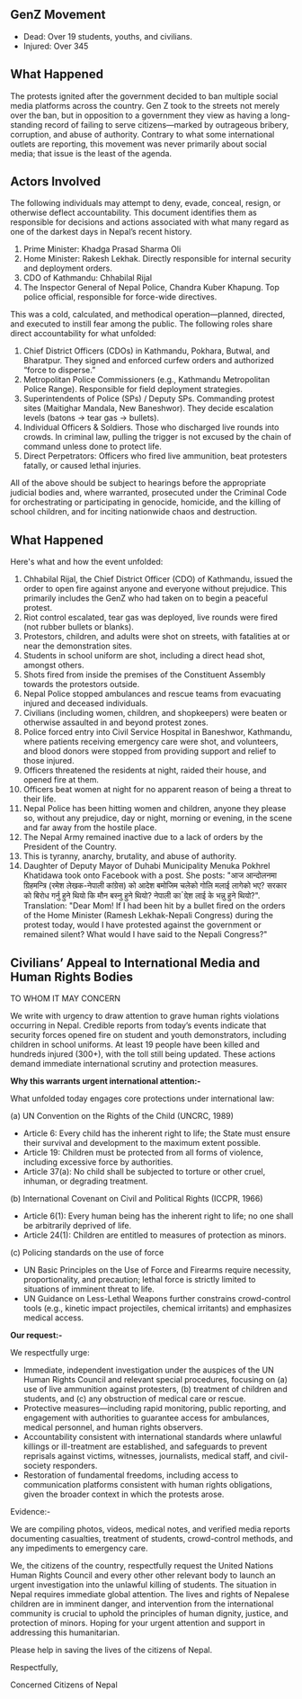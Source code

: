 ## GenZ Movement

- Dead: Over 19 students, youths, and civilians. 
- Injured: Over 345

## What Happened
The protests ignited after the government decided to ban multiple social media platforms across the country. Gen Z took to the streets not merely over the ban, but in opposition to a government they view as having a long-standing record of failing to serve citizens—marked by outrageous bribery, corruption, and abuse of authority. Contrary to what some international outlets are reporting, this movement was never primarily about social media; that issue is the least of the agenda.

## Actors Involved 
The following individuals may attempt to deny, evade, conceal, resign, or otherwise deflect accountability. This document identifies them as responsible for decisions and actions associated with what many regard as one of the darkest days in Nepal’s recent history.

1. Prime Minister: Khadga Prasad Sharma Oli
2. Home Minister: Rakesh Lekhak. Directly responsible for internal security and deployment orders.
3. CDO of Kathmandu: Chhabilal Rijal
4. The Inspector General of Nepal Police, Chandra Kuber Khapung. Top police official, responsible for force-wide directives.

This was a cold, calculated, and methodical operation—planned, directed, and executed to instill fear among the public. The following roles share direct accountability for what unfolded:

1. Chief District Officers (CDOs) in Kathmandu, Pokhara, Butwal, and Bharatpur. They signed and enforced curfew orders and authorized “force to disperse.”
2. Metropolitan Police Commissioners (e.g., Kathmandu Metropolitan Police Range). Responsible for field deployment strategies.
3. Superintendents of Police (SPs) / Deputy SPs. Commanding protest sites (Maitighar Mandala, New Baneshwor). They decide escalation levels (batons → tear gas → bullets).
4. Individual Officers & Soldiers. Those who discharged live rounds into crowds. In criminal law, pulling the trigger is not excused by the chain of command unless done to protect life.
5. Direct Perpetrators: Officers who fired live ammunition, beat protesters fatally, or caused lethal injuries.

All of the above should be subject to hearings before the appropriate judicial bodies and, where warranted, prosecuted under the Criminal Code for orchestrating or participating in genocide, homicide, and the killing of school children, and for inciting nationwide chaos and destruction.

## What Happened
Here's what and how the event unfolded: 

1. Chhabilal Rijal, the Chief District Officer (CDO) of Kathmandu, issued the order to open fire against anyone and everyone without prejudice. This primarily includes the GenZ who had taken on to begin a peaceful protest.
2. Riot control escalated, tear gas was deployed, live rounds were fired (not rubber bullets or blanks).
3. Protestors, children, and adults were shot on streets, with fatalities at or near the demonstration sites. 
4. Students in school uniform are shot, including a direct head shot, amongst others. 
5. Shots fired from inside the premises of the Constituent Assembly towards the protestors outside. 
6. Nepal Police stopped ambulances and rescue teams from evacuating injured and deceased individuals. 
7. Civilians (including women, children, and shopkeepers) were beaten or otherwise assaulted in and beyond protest zones.
8. Police forced entry into Civil Service Hospital in Baneshwor, Kathmandu, where patients receiving emergency care were shot, and volunteers, and blood donors were stopped from providing support and relief to those injured. 
9. Officers threatened the residents at night, raided their house, and opened fire at them. 
10. Officers beat women at night for no apparent reason of being a threat to their life. 
11. Nepal Police has been hitting women and children, anyone they please so, without any prejudice, day or night, morning or evening, in the scene and far away from the hostile place.
12. The Nepal Army remained inactive due to a lack of orders by the President of the Country. 
13. This is tyranny, anarchy, brutality, and abuse of authority.
14. Daughter of Deputy Mayor of Duhabi Municipality Menuka Pokhrel Khatidawa took onto Facebook with a post. She posts: "आज आन्दोलनमा ग्रिहमन्त्रि (रमेश लेखक-नेपाली कांग्रेस) को आदेश बमोजिम चलेको गोलि मलाई लागेको भए? सरकार को बिरोध गर्नु हुने थियो कि मौन बस्नु हुने थियो? नेपाली काॱग्रे्श लाई के भन्नु हुने थियो?". Translation: "Dear Mom! If I had been hit by a bullet fired on the orders of the Home Minister (Ramesh Lekhak-Nepali Congress) during the protest today, would I have protested against the government or remained silent? What would I have said to the Nepali Congress?"

## Civilians’ Appeal to International Media and Human Rights Bodies

TO WHOM IT MAY CONCERN

We write with urgency to draw attention to grave human rights violations occurring in Nepal. Credible reports from today’s events indicate that security forces opened fire on student and youth demonstrators, including children in school uniforms. At least 19 people have been killed and hundreds injured (300+), with the toll still being updated. These actions demand immediate international scrutiny and protection measures. 

**Why this warrants urgent international attention:-**

What unfolded today engages core protections under international law:

(a) UN Convention on the Rights of the Child (UNCRC, 1989)
- Article 6: Every child has the inherent right to life; the State must ensure their survival and development to the maximum extent possible.
- Article 19: Children must be protected from all forms of violence, including excessive force by authorities.
- Article 37(a): No child shall be subjected to torture or other cruel, inhuman, or degrading treatment. 

(b) International Covenant on Civil and Political Rights (ICCPR, 1966)
- Article 6(1): Every human being has the inherent right to life; no one shall be arbitrarily deprived of life.
- Article 24(1): Children are entitled to measures of protection as minors. 

(c) Policing standards on the use of force
- UN Basic Principles on the Use of Force and Firearms require necessity, proportionality, and precaution; lethal force is strictly limited to situations of imminent threat to life.
- UN Guidance on Less-Lethal Weapons further constrains crowd-control tools (e.g., kinetic impact projectiles, chemical irritants) and emphasizes medical access. 

**Our request:-**

We respectfully urge:
- Immediate, independent investigation under the auspices of the UN Human Rights Council and relevant special procedures, focusing on (a) use of live ammunition against protesters, (b) treatment of children and students, and (c) any obstruction of medical care or rescue.
- Protective measures—including rapid monitoring, public reporting, and engagement with authorities to guarantee access for ambulances, medical personnel, and human rights observers.
- Accountability consistent with international standards where unlawful killings or ill-treatment are established, and safeguards to prevent reprisals against victims, witnesses, journalists, medical staff, and civil-society responders.
- Restoration of fundamental freedoms, including access to communication platforms consistent with human rights obligations, given the broader context in which the protests arose. 

Evidence:-

We are compiling photos, videos, medical notes, and verified media reports documenting casualties, treatment of students, crowd-control methods, and any impediments to emergency care. 

We, the citizens of the country, respectfully request the United Nations Human Rights Council and every other other relevant body to launch an urgent investigation into the unlawful killing of students. The situation in Nepal requires immediate global attention. The lives and rights of Nepalese children are in imminent danger, and intervention from the international community is crucial to uphold the principles of human dignity, justice, and protection of minors. Hoping for your urgent attention and support in addressing this humanitarian. 

Please help in saving the lives of the citizens of Nepal.

Respectfully,

Concerned Citizens of Nepal
